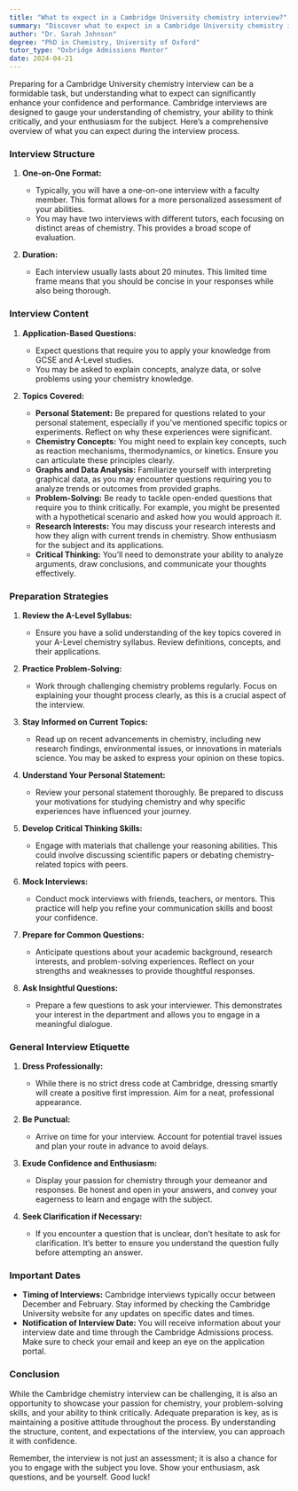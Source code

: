 ```yaml
---
title: "What to expect in a Cambridge University chemistry interview?"
summary: "Discover what to expect in a Cambridge University chemistry interview, including structure, focus areas, and tips for success."
author: "Dr. Sarah Johnson"
degree: "PhD in Chemistry, University of Oxford"
tutor_type: "Oxbridge Admissions Mentor"
date: 2024-04-21
---
```


Preparing for a Cambridge University chemistry interview can be a formidable task, but understanding what to expect can significantly enhance your confidence and performance. Cambridge interviews are designed to gauge your understanding of chemistry, your ability to think critically, and your enthusiasm for the subject. Here’s a comprehensive overview of what you can expect during the interview process.

### Interview Structure

1. **One-on-One Format:** 
   - Typically, you will have a one-on-one interview with a faculty member. This format allows for a more personalized assessment of your abilities.
   - You may have two interviews with different tutors, each focusing on distinct areas of chemistry. This provides a broad scope of evaluation.

2. **Duration:**
   - Each interview usually lasts about 20 minutes. This limited time frame means that you should be concise in your responses while also being thorough.

### Interview Content

1. **Application-Based Questions:**
   - Expect questions that require you to apply your knowledge from GCSE and A-Level studies.
   - You may be asked to explain concepts, analyze data, or solve problems using your chemistry knowledge.

2. **Topics Covered:**
   - **Personal Statement:** Be prepared for questions related to your personal statement, especially if you've mentioned specific topics or experiments. Reflect on why these experiences were significant.
   - **Chemistry Concepts:** You might need to explain key concepts, such as reaction mechanisms, thermodynamics, or kinetics. Ensure you can articulate these principles clearly.
   - **Graphs and Data Analysis:** Familiarize yourself with interpreting graphical data, as you may encounter questions requiring you to analyze trends or outcomes from provided graphs.
   - **Problem-Solving:** Be ready to tackle open-ended questions that require you to think critically. For example, you might be presented with a hypothetical scenario and asked how you would approach it.
   - **Research Interests:** You may discuss your research interests and how they align with current trends in chemistry. Show enthusiasm for the subject and its applications.
   - **Critical Thinking:** You’ll need to demonstrate your ability to analyze arguments, draw conclusions, and communicate your thoughts effectively.

### Preparation Strategies

1. **Review the A-Level Syllabus:**
   - Ensure you have a solid understanding of the key topics covered in your A-Level chemistry syllabus. Review definitions, concepts, and their applications.

2. **Practice Problem-Solving:**
   - Work through challenging chemistry problems regularly. Focus on explaining your thought process clearly, as this is a crucial aspect of the interview.

3. **Stay Informed on Current Topics:**
   - Read up on recent advancements in chemistry, including new research findings, environmental issues, or innovations in materials science. You may be asked to express your opinion on these topics.

4. **Understand Your Personal Statement:**
   - Review your personal statement thoroughly. Be prepared to discuss your motivations for studying chemistry and why specific experiences have influenced your journey.

5. **Develop Critical Thinking Skills:**
   - Engage with materials that challenge your reasoning abilities. This could involve discussing scientific papers or debating chemistry-related topics with peers.

6. **Mock Interviews:**
   - Conduct mock interviews with friends, teachers, or mentors. This practice will help you refine your communication skills and boost your confidence.

7. **Prepare for Common Questions:**
   - Anticipate questions about your academic background, research interests, and problem-solving experiences. Reflect on your strengths and weaknesses to provide thoughtful responses.

8. **Ask Insightful Questions:**
   - Prepare a few questions to ask your interviewer. This demonstrates your interest in the department and allows you to engage in a meaningful dialogue.

### General Interview Etiquette

1. **Dress Professionally:**
   - While there is no strict dress code at Cambridge, dressing smartly will create a positive first impression. Aim for a neat, professional appearance.

2. **Be Punctual:**
   - Arrive on time for your interview. Account for potential travel issues and plan your route in advance to avoid delays.

3. **Exude Confidence and Enthusiasm:**
   - Display your passion for chemistry through your demeanor and responses. Be honest and open in your answers, and convey your eagerness to learn and engage with the subject.

4. **Seek Clarification if Necessary:**
   - If you encounter a question that is unclear, don’t hesitate to ask for clarification. It’s better to ensure you understand the question fully before attempting an answer.

### Important Dates

- **Timing of Interviews:** Cambridge interviews typically occur between December and February. Stay informed by checking the Cambridge University website for any updates on specific dates and times.
- **Notification of Interview Date:** You will receive information about your interview date and time through the Cambridge Admissions process. Make sure to check your email and keep an eye on the application portal.

### Conclusion

While the Cambridge chemistry interview can be challenging, it is also an opportunity to showcase your passion for chemistry, your problem-solving skills, and your ability to think critically. Adequate preparation is key, as is maintaining a positive attitude throughout the process. By understanding the structure, content, and expectations of the interview, you can approach it with confidence.

Remember, the interview is not just an assessment; it is also a chance for you to engage with the subject you love. Show your enthusiasm, ask questions, and be yourself. Good luck!
    